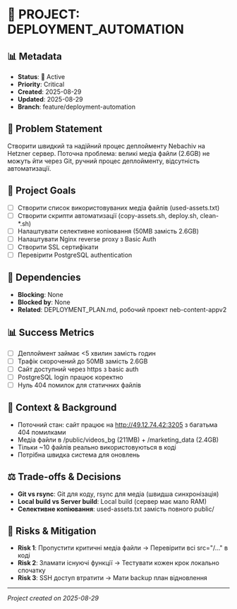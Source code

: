 # 🎯 PROJECT: DEPLOYMENT_AUTOMATION

## 📊 Metadata
- **Status**: 🔴 Active
- **Priority**: Critical
- **Created**: 2025-08-29
- **Updated**: 2025-08-29
- **Branch**: feature/deployment-automation

## 🎯 Problem Statement
Створити швидкий та надійний процес деплойменту Nebachiv на Hetzner сервер. Поточна проблема: великі медіа файли (2.6GB) не можуть йти через Git, ручний процес деплойменту, відсутність автоматизації.

## 🎯 Project Goals
- [ ] Створити список використовуваних медіа файлів (used-assets.txt)
- [ ] Створити скрипти автоматизації (copy-assets.sh, deploy.sh, clean-*.sh)
- [ ] Налаштувати селективне копіювання (50MB замість 2.6GB)
- [ ] Налаштувати Nginx reverse proxy з Basic Auth
- [ ] Створити SSL сертифікати
- [ ] Перевірити PostgreSQL authentication

## 🔗 Dependencies
- **Blocking**: None
- **Blocked by**: None  
- **Related**: DEPLOYMENT_PLAN.md, робочий проект neb-content-appv2

## 📊 Success Metrics
- [ ] Деплоймент займає <5 хвилин замість годин
- [ ] Трафік скорочений до 50MB замість 2.6GB  
- [ ] Сайт доступний через https з basic auth
- [ ] PostgreSQL login працює коректно
- [ ] Нуль 404 помилок для статичних файлів

## 🧠 Context & Background
- Поточний стан: сайт працює на http://49.12.74.42:3205 з багатьма 404 помилками
- Медіа файли в /public/videos_bg (211MB) + /marketing_data (2.4GB) 
- Тільки ~10 файлів реально використовуються в коді
- Потрібна швидка система для оновлень

## ⚖️ Trade-offs & Decisions
- **Git vs rsync**: Git для коду, rsync для медіа (швидша синхронізація)
- **Local build vs Server build**: Local build (сервер має мало RAM)
- **Селективне копіювання**: used-assets.txt замість повного public/

## 🚨 Risks & Mitigation
- **Risk 1**: Пропустити критичні медіа файли → Перевірити всі src="/..." в коді
- **Risk 2**: Зламати існуючі функції → Тестувати кожен крок локально спочатку
- **Risk 3**: SSH доступ втратити → Мати backup план відновлення

---
*Project created on 2025-08-29*

